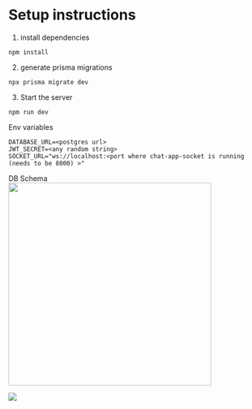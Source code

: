 # Setup instructions

1. install dependencies

```
npm install
```

2. generate prisma migrations

```
npx prisma migrate dev
```

3.  Start the server

```
npm run dev
```

Env variables

```
DATABASE_URL=<postgres url>
JWT_SECRET=<any random string>
SOCKET_URL="ws://localhost:<port where chat-app-socket is running (needs to be 8000) >"
```

DB Schema <br/>
<image src="./assets/schema.png" height="400px"/>

<image src="./assets/demo.png">
